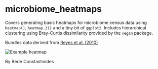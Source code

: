 # microbiome_heatmaps

Covers generating basic heatmaps for microbiome census data using `heatmap()`, `heatmap.2()` and a tiny bit of `ggplot2`. Includes hierarchical clustering using Bray-Curtis dissimilarity provided by the `vegan` package.

Bundles data derived from [Reyes et al. (2010)](http://www.nature.com/nature/journal/v466/n7304/abs/nature09199.html)

![Example heatmap](https://raw.githubusercontent.com/flsrgroup/microbiome_heatmaps/master/example_heatmap.png)

By Bede Constantinides
